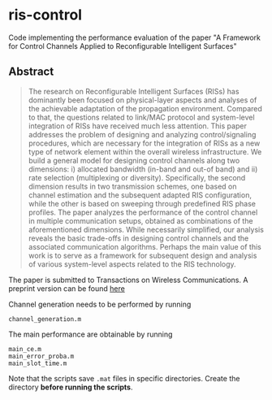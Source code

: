 # ris-control

Code implementing the performance evaluation of the paper "A Framework for Control Channels Applied to Reconfigurable Intelligent Surfaces"

## Abstract
> The research on Reconfigurable Intelligent Surfaces (RISs) has dominantly been focused on physical-layer aspects and analyses of the achievable adaptation of the propagation environment. Compared to that, the questions related to link/MAC protocol and system-level integration of RISs have received much less attention. This paper addresses the problem of designing and analyzing control/signaling procedures, which are necessary for the integration of RISs as a new type of network element within the overall wireless infrastructure. We build a general model for designing control channels along two dimensions: i) allocated bandwidth (in-band and out-of band) and ii) rate selection (multiplexing or diversity). Specifically, the second dimension results in two transmission schemes, one based on channel estimation and the subsequent adapted RIS configuration, while the other is based on sweeping through predefined RIS phase profiles. The paper analyzes the performance of the control channel in multiple communication setups, obtained as combinations of the aforementioned dimensions. While necessarily simplified, our analysis reveals the basic trade-offs in designing control channels and the associated communication algorithms. Perhaps the main value of this work is to serve as a framework for subsequent design and analysis of various system-level aspects related to the RIS technology.

The paper is submitted to Transactions on Wireless Communications.
A preprint version can be found [here](http://arxiv.org/abs/)

Channel generation needs to be performed by running
```
channel_generation.m
```

The main performance are obtainable by running
```
main_ce.m
main_error_proba.m
main_slot_time.m
```
Note that the scripts save `.mat` files in specific directories. Create the directory **before running the scripts**.
